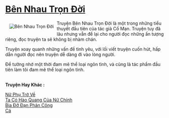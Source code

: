 <a href="https://utruyen.com/ben-nhau-tron-doi/650/" title="Bên Nhau Trọn Đời"><h1>Bên Nhau Trọn Đời</h1></a><div style="display:table"><img align="right" style="float: left; padding: 10px;" src="https://utruyen.com/images/story/200x260/ben-nhau-tron-doi.jpg" alt="Bên Nhau Trọn Đời">Truyện Bên Nhau Trọn Đời là một trong những tiểu thuyết đầu tiên của tác giả Cố Mạn. Truyện tuy đã lâu nhưng vẫn để lại cho người đọc những ấn tượng riêng, đọc truyện ta sẽ không bị nhàm chán.<p></p>Truyện xoay quanh những vấn đề tình yêu, với lối viết truyện cuốn hút, hấp dẫn người đọc nên truyện dễ dàng đi vào lòng người.<p></p>Để tưởng nhớ một thời đam mê thể loại ngôn tình, và cũng là tác phẩm đầu tiên làm tôi đam mê thể loại ngôn tình.</div><p><br><b>Truyện Hay Khác :</b></p><a href="https://utruyen.com/nu-phu-tro-ve/8085/" alt="Nữ Phụ Trở Về">Nữ Phụ Trở Về</a><br/><a href="https://www.flickr.com/photos/183745219@N08/48975155981/" alt="Ta Có Hào Quang Của Nữ Chính">Ta Có Hào Quang Của Nữ Chính</a><br/><a href="https://github.com/quanluxury/ngontinhhot/tree/master/truyenhay/15622/" alt="Bia Đỡ Đạn Phản Công">Bia Đỡ Đạn Phản Công</a><br/><a href="https://dammy2019.blogspot.com/2019/11/ca.html" alt="Cá">Cá</a><br/>